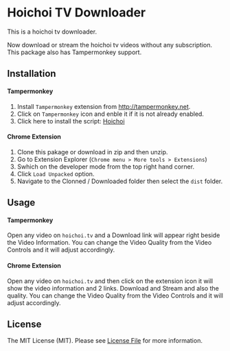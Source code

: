 # Hoichoi TV Downloader

This is a hoichoi tv downloader.

Now download or stream the hoichoi tv videos without any subscription. This package also has Tampermonkey support.

## Installation

#### Tampermonkey

1. Install `Tampermonkey` extension from http://tampermonkey.net.
2. Click on `Tampermonkey` icon and enble it if it is not already enabled.
3. Click here to install the script: [Hoichoi](https://github.com/tzsk/hoichoi/raw/master/Hoichoi.user.js)

#### Chrome Extension

1. Clone this pakage or download in zip and then unzip.
2. Go to Extension Explorer (`Chrome menu > More tools > Extensions`)
3. Swhich on the developer mode from the top right hand corner.
4. Click `Load Unpacked` option.
5. Navigate to the Clonned / Downloaded folder then select the `dist` folder.

## Usage

#### Tampermonkey

Open any video on `hoichoi.tv` and a Download link will appear right beside the Video Information. You can change the Video Quality from the Video Controls and it will adjust accordingly.

#### Chrome Extension

Open any video on `hoichoi.tv` and then click on the extension icon it will show the video information and 2 links.
Download and Stream and also the quality. You can change the Video Quality from the Video Controls and it will adjust accordingly.

## License

The MIT License (MIT). Please see [License File](LICENSE.md) for more information.